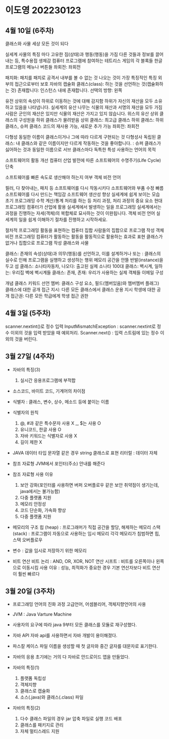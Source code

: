 # 이도영 202230123

## 4월 10일 (6주차)
클래스와 사물
세상 모든 것이 되다

실세계 사물의 특징
마다 고유한 짐(상태)과 행동(행동)을 가짐
다른 것들과 정보를 끌어내는 등, 특수용접 생체감
컴퓨터 프로그램에 참여하는
테트리스 게임의 각 블록들
한글 프로그램의 메뉴나 버튼들
좌회전: 좌회전

패치화: 패치를 패치로 공격서 내부를 볼 수 없는 것
나오는 것이 가장 특징적인 특징
외부의 접근으로부터 보호
자바의 캡슐화
클래스(class): 하는 것을 선언하는 것(캡슐화하는 것)
존재합니다: 인스턴스 내에 존재합니다.
선택의 방향: 왼쪽

유전
상위의 속성이 하위로 이동하는 것에 대해 감지함
하위가 자신의 재산을 모두 소유하고 있음을 나타냅니다.
실세계의 유산
나무는 식물의 재산과 서명의 재산을 모두 가짐
사람은 군인의 재산은 있지만 식물의 재산은 가지고 있지 않습니다.
위스의 유산
상위 클래스의 구성원을 하위 클래스가 물려받음
상위 클래스: 최고급 클래스
하위 클래스: 하위 클래스, 슈퍼 클래스 코드의 재사용 가능, 새로운 추가 가능
좌회전: 좌회전

다형성
동일한 이름이 클래스이거나 그에 따라 다르게 구현되는 것
다형성사
독립된 클래스: 내 클래스와 같은 이름이지만 다르게 작동하는 것을 좋아합니다.
: 슈퍼 클래스가 싫어하는 것과 동일한 이름으로 서브 클래스마다 독특한 특성
사용하는 언어의 목적

소프트웨어의 활동 개선
컴퓨터 산업 발전에 따른 소프트웨어의 수명주기(Life Cycle) 단축

소프트웨어를 빠른 속도로 생산해야 하는지 여부
객체 비전 언어

필러, 다 찾아내는, 패치 등 소프트웨어를 다시 작동시키다
소프트웨어와 부품 수정 빠름
소프트웨어를 다시 만드는 책임감
소프트웨어 생산성 향상
실세계에 쉽게 보이는 모습
초기 프로그래밍
수학 계산/통계 처리를 하는 등 처리 과정, 처리 과정의 중요 요소
현대 프로그래밍
컴퓨터가 산업에 활용
실세계에서 발생하는 일을 프로그래밍
실세계에서는 과정을 진행하는 자세(객체)의 복합체로 묘사하는 것이 이완됩니다.
객체 비전 언어
실세계의 일을 쉽게 이해하기
절차를 진행하고 시작하세요.

절차적 프로그래밍
활동을 표현하는 컴퓨터 집합
사람들의 집합으로 프로그램 작성
객체 비전 프로그래밍
컴퓨터가 활동하는 활동을 활동적으로 활용하는 효과로 표현
클래스가 없거나 집합으로 프로그램 작성
클래스와 사물

클래스: 존재의 속성(상태)과 의무(행동)를 선언하고, 이를 설계하거나 또는
: 클래스의 실수로 인해
프로그램을 실행하고 생성하는 행위
메모리 공간을 안뜰
반발(instance)을 두고
섬
클래스: 소나타자동차, 나오다: 출고된 실제 소나타 100대
클래스: 벽시계, 일하는: 우리집 벽에 벽시계들
클래스: 존재, 존재: 우리가 사용하는 실제 객체들
이메일 구성

개념
클래스 키워드 선언
멤버: 클래스 구성 요소, 필드(멤버있음)와 멤버멤버 플래그)
클래스에 대한 공개 접근 지시: 다른 모든 클래스에서 클래스 운용 지시
학생에 대한 공개 접근권: 다른 모든 학급에게 학생 접근 권한


## 4월 3일 (5주차)
scanner.nextint()로 정수 입력
InputMismatchException : scanner.nextint로 정수 이외의 것을 입력 받았을 때 예외처리.
Scanner.next() : 입력 스트림에 있는 정수 이외의 것을 버린다.


## 3월 27일 (4주차)
* 자바의 특징(3)
  1. 실시간 응용프로그램에 부적합

* 소스코드, 바이트 코드, 기계어의 차이점

* 식별자 : 클래스, 변수, 상수, 메소드 등에 붙이는 이름
* 식별자의 원칙
  1. @, #과 같은 특수문자 사용 X _, $는 사용 O
  2. 유니코드, 한글 사용 O
  3. 자바 키워드는 식별자로 사용 X
  4. 길이 제한 X

* JAVA 데이터 타입
  문자열 같은 경우 string 클래스로 표현
  리터럴 : 데이터 자체

* 참조 자료형
  JVM에서 포인터(주소) 안내를 해준다

* 참조 자료형 사용 이유
  1. 보안 강화(포인터를 사용하면 버퍼 오버플로우 같은 보안 취약점이 생기는데, java에서는 불가능함)
  2. 다중 플랫폼 지원
  3. 메모리 안정성
  4. 코드 단순화, 가속화 향상
  5. 다중 플랫폼 지원

* 메모리의 구조
  힙 (heap) : 프로그래머가 직접 공간을 할당, 해제하는 메모리
  스택 (stack) : 프로그램이 자동으로 사용하는 임시 메모리 
  각각 메모리가 침범하면 힙, 스택 오버플로우

* 변수 : 값을 임시로 저장하기 위한 메모리

* 비트 연산
  비트 논리 : AND, OR, XOR, NOT 연산
  시프트 : 비트를 오른쪽이나 왼쪽으로 이동시킴
  사용 이유 : 성능, 최적화가 중요한 경우 기본 연산자보다 비트 연산이 훨씬 빠르다
  

## 3월 20일 (3주차)
* 프로그래밍 언어의 진화 과정
  고급언어, 어셈블리어, 객체지향언어의 사용

* JVM : Java Varture Machine
  
* 사용자의 요구에 따라 java 9부터 모든 클래스를 모듈로 재구성했다.

* 자바 API
  자바 api를 사용하면서 자바 개발이 용이해졌다.

* 파스칼 케이스
  파일 이름을 생성할 때 첫 글자와 중간 글자를 대문자로 표기한다.

* 자바의 응용
  초기에는 거의 다 자바로 안드로이드 앱을 만들었다.

* 자바의 특징(1)
  1. 플랫폼 독립성
  2. 객체지향
  3. 클래스로 캡슐화
  4. 소스(.java)와 클래스(.class) 파일

* 자바의 특징(2)
  1. 다수 클래스 파일의 경우 jar 압축 파일로 실행 코드 배포
  2. 클래스를 패키지로 관리
  3. 자체 멀티스레드 지원
